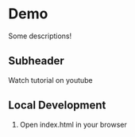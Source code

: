 # Demo
Some descriptions!
## Subheader

Watch tutorial on youtube


## Local Development

1. Open index.html in your browser